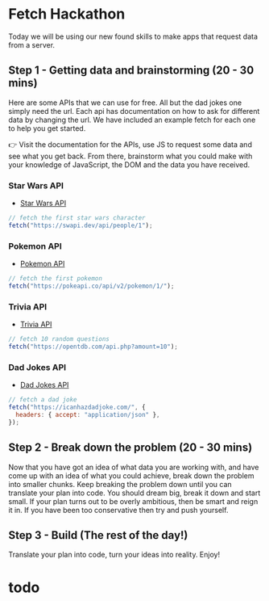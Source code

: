 # Fetch Hackathon

Today we will be using our new found skills to make apps that request data from a server.

## Step 1 - Getting data and brainstorming (20 - 30 mins)

Here are some APIs that we can use for free. All but the dad jokes one simply need the url. Each api has documentation on how to ask for different data by changing the url. We have included an example fetch for each one to help you get started.

👉 Visit the documentation for the APIs, use JS to request some data and see what you get back. From there, brainstorm what you could make with your knowledge of JavaScript, the DOM and the data you have received.

### Star Wars API

- [Star Wars API](https://swapi.dev/)

```js
// fetch the first star wars character
fetch("https://swapi.dev/api/people/1");
```

### Pokemon API

- [Pokemon API](https://pokeapi.co/)

```js
// fetch the first pokemon
fetch("https://pokeapi.co/api/v2/pokemon/1/");
```

### Trivia API

- [Trivia API](https://opentdb.com/api_config.php)

```js
// fetch 10 random questions
fetch("https://opentdb.com/api.php?amount=10");
```

### Dad Jokes API

- [Dad Jokes API](https://icanhazdadjoke.com/api)

```js
// fetch a dad joke
fetch("https://icanhazdadjoke.com/", {
  headers: { accept: "application/json" },
});
```

## Step 2 - Break down the problem (20 - 30 mins)

Now that you have got an idea of what data you are working with, and have come up with an idea of what you could achieve, break down the problem into smaller chunks. Keep breaking the problem down until you can translate your plan into code. You should dream big, break it down and start small. If your plan turns out to be overly ambitious, then be smart and reign it in. If you have been too conservative then try and push yourself.

## Step 3 - Build (The rest of the day!)

Translate your plan into code, turn your ideas into reality. Enjoy!
# todo
